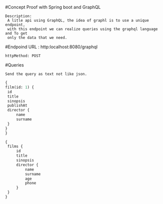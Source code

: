   
  
  #Concept Proof with Spring boot and GraphQL
    
    Description: 
     A litle api using GraphQL, the idea of graphl is to use a unique endpoint,
     with this endpoint we can realize queries using the graphql language and To get
     only the data that we need.
     
     
 #Endpoind
    URL : http:localhost:8080/graphql
    
    httpMethod: POST    
       
 
 #Queries
 
    Send the query as text not like json.
    
   ```graphql
{ 
film(id: 1) {
    id
    title
    sinopsis
    publishAt
    director {
        name
        surname
    }
}
} 
   ```
   ```graphql
{ 
    films {
        id
        title
        sinopsis
        director {
            name
            surname
            age
            phone
        }
    }
}
   ```

 